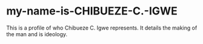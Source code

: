 # my-name-is-CHIBUEZE-C.-IGWE
This is a profile of who Chibueze C. Igwe represents. It details the making of the man and is ideology. 
